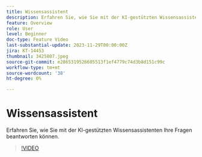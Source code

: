 ```yaml
---
title: Wissensassistent
description: Erfahren Sie, wie Sie mit der KI-gestützten Wissensassistenten Ihre Fragen beantworten können.
feature: Overview
role: User
level: Beginner
doc-type: Feature Video
last-substantial-update: 2023-11-29T00:00:00Z
jira: KT-14453
thumbnail: 3425807.jpeg
source-git-commit: e2865319526605513f1ef4779c74d3b8d151c99c
workflow-type: tm+mt
source-wordcount: '38'
ht-degree: 0%

---
```



# Wissensassistent

Erfahren Sie, wie Sie mit der KI-gestützten Wissensassistenten Ihre Fragen beantworten können.

>[!VIDEO](https://video.tv.adobe.com/v/3425807/?learn=on)
